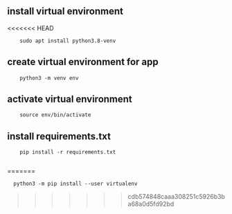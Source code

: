 ## install virtual environment

<<<<<<< HEAD
```
    sudo apt install python3.8-venv

```

## create virtual environment for app

```
    python3 -m venv env

```

## activate virtual environment

```
    source env/bin/activate

```

## install requirements.txt

```
    pip install -r requirements.txt
    
```

=======

```
  python3 -m pip install --user virtualenv

```
>>>>>>> cdb574848caaa308251c5926b3ba68a0d5fd92bd
